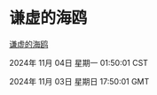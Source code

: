 # 谦虚的海鸥
[谦虚的海鸥](http://219.139.197.74:56308/qxdho/course/base/hotlink/index.php)

2024年 11月 04日 星期一 01:50:01 CST

2024年 11月 03日 星期日 17:50:01 GMT
